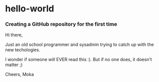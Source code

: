 # hello-world

### Creating a GitHub repository for the first time

Hi there,

Just an old school programmer and sysadmin trying to catch up with the new techologies.

I wonder if someone will EVER read this :). But if no one does, it doesn't matter ;)

Cheers,
Moka
